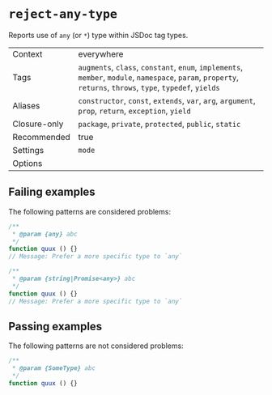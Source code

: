 <a name="user-content-reject-any-type"></a>
<a name="reject-any-type"></a>
# <code>reject-any-type</code>

Reports use of `any` (or `*`) type within JSDoc tag types.

|||
|---|---|
|Context|everywhere|
|Tags|`augments`, `class`, `constant`, `enum`, `implements`, `member`, `module`, `namespace`, `param`, `property`, `returns`, `throws`, `type`, `typedef`, `yields`|
|Aliases|`constructor`, `const`, `extends`, `var`, `arg`, `argument`, `prop`, `return`, `exception`, `yield`|
|Closure-only|`package`, `private`, `protected`, `public`, `static`|
|Recommended|true|
|Settings|`mode`|
|Options||

<a name="user-content-reject-any-type-failing-examples"></a>
<a name="reject-any-type-failing-examples"></a>
## Failing examples

The following patterns are considered problems:

````ts
/**
 * @param {any} abc
 */
function quux () {}
// Message: Prefer a more specific type to `any`

/**
 * @param {string|Promise<any>} abc
 */
function quux () {}
// Message: Prefer a more specific type to `any`
````



<a name="user-content-reject-any-type-passing-examples"></a>
<a name="reject-any-type-passing-examples"></a>
## Passing examples

The following patterns are not considered problems:

````ts
/**
 * @param {SomeType} abc
 */
function quux () {}
````

